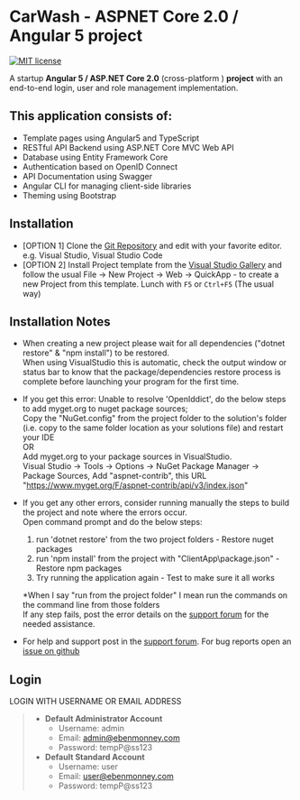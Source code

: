 # **CarWash** - ASPNET Core 2.0 / Angular 5 project
[![MIT license](https://cdn.rawgit.com/emonney/tempa/7e9d69ad/MITLicense.png)](https://github.com/emonney/QuickApp/blob/master/LICENSE)

A startup **Angular 5 / ASP.NET Core 2.0** (cross-platform ) **project** with an end-to-end login, user and role management implementation.

## This application consists of:

*   Template pages using Angular5 and TypeScript
*   RESTful API Backend using ASP.NET Core MVC Web API
*   Database using Entity Framework Core
*   Authentication based on OpenID Connect
*   API Documentation using Swagger
*   Angular CLI for managing client-side libraries
*   Theming using Bootstrap

## Installation

*   [OPTION 1] Clone the [Git Repository](https://github.com/emonney/QuickApp.git) and edit with your favorite editor. e.g. Visual Studio, Visual Studio Code
*   [OPTION 2] Install Project template from the [Visual Studio Gallery](https://marketplace.visualstudio.com/items?itemName=adentum.QuickApp-ASPNETCoreAngularXProjectTemplate) and follow the usual File -> New Project -> Web -> QuickApp - to create a new Project from this template.
    Lunch with `F5` or `Ctrl+F5` (The usual way)


## Installation Notes

*   When creating a new project please wait for all dependencies ("dotnet restore" & "npm install") to be restored.  
    When using VisualStudio this is automatic, check the output window or status bar to know that the package/dependencies restore process is complete before launching your program for the first time.
*   If you get this error: Unable to resolve 'OpenIddict', do the below steps to add myget.org to nuget package sources;  
    Copy the "NuGet.config" from the project folder to the solution's folder (i.e. copy to the same folder location as your solutions file) and restart your IDE  
    OR  
    Add myget.org to your package sources in VisualStudio.  
    Visual Studio -> Tools -> Options -> NuGet Package Manager -> Package Sources, Add "aspnet-contrib", this URL "https://www.myget.org/F/aspnet-contrib/api/v3/index.json"
*   If you get any other errors, consider running manually the steps to build the project and note where the errors occur.  
    Open command prompt and do the below steps:  
    1. run 'dotnet restore' from the two project folders - Restore nuget packages  
    2. run 'npm install' from the project with "ClientApp\\package.json" - Restore npm packages  
    3. Try running the application again - Test to make sure it all works  
    
    *When I say "run from the project folder" I mean run the commands on the command line from those folders  
    If any step fails, post the error details on the [support forum](https://www.ebenmonney.com/forum/?view=forum&id=14) for the needed assistance.
*   For help and support post in the [support forum](https://www.ebenmonney.com/forum/?view=forum&id=14). For bug reports open an [issue on github](https://github.com/emonney/QuickApp/issues)


## Login

LOGIN WITH USERNAME OR EMAIL ADDRESS
> * **Default Administrator Account**
>   * Username: admin
>   * Email:    admin@ebenmonney.com
>   * Password: tempP@ss123
> * **Default Standard Account**
>   * Username: user
>   * Email:    user@ebenmonney.com
>   * Password: tempP@ss123
